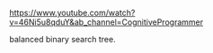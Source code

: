 https://www.youtube.com/watch?v=46Ni5u8qduY&ab_channel=CognitiveProgrammer


balanced binary search tree.
